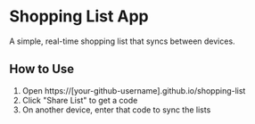 # Shopping List App

A simple, real-time shopping list that syncs between devices.

## How to Use
1. Open https://[your-github-username].github.io/shopping-list
2. Click "Share List" to get a code
3. On another device, enter that code to sync the lists
